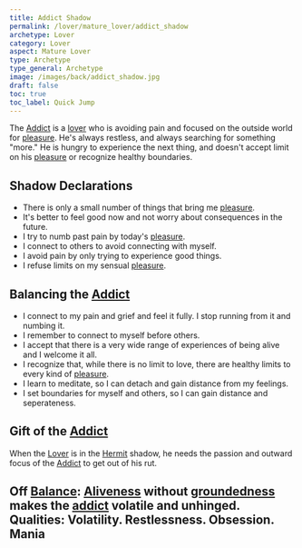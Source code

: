 ```yaml
---
title: Addict Shadow
permalink: /lover/mature_lover/addict_shadow
archetype: Lover
category: Lover
aspect: Mature Lover
type: Archetype
type_general: Archetype
image: /images/back/addict_shadow.jpg
draft: false
toc: true
toc_label: Quick Jump
---
```

 The [Addict](/lover/mature_lover/addict_shadow) is a [lover](/lover/mature_lover) who is avoiding pain and focused on the outside world for [pleasure](/lover/heart/care_giver/pleasure). He's always restless, and always searching for something "more." He is hungry to experience the next thing, and doesn't accept limit on his [pleasure](/lover/heart/care_giver/pleasure) or recognize healthy boundaries.  
  
  
## Shadow Declarations  
- There is only a small number of things that bring me [pleasure](/lover/heart/care_giver/pleasure).  
- It's better to feel good now and not worry about consequences in the future.  
- I try to numb past pain by today's [pleasure](/lover/heart/care_giver/pleasure).   
- I connect to others to avoid connecting with myself.  
- I avoid pain by only trying to experience good things.   
- I refuse limits on my sensual [pleasure](/lover/heart/care_giver/pleasure).  
  
  
## Balancing the [Addict](/lover/mature_lover/addict_shadow)  
- I connect to my pain and grief and feel it fully. I stop running from it and numbing it.  
- I remember to connect to myself before others.  
- I accept that there is a very wide range of experiences of being alive and I welcome it all.  
- I recognize that, while there is no limit to love, there are healthy limits to every kind of [pleasure](/lover/heart/care_giver/pleasure).   
- I learn to meditate, so I can detach and gain distance from my feelings.  
- I set boundaries for myself and others, so I can gain distance and seperateness.  
  
  
## Gift of the [Addict](/lover/mature_lover/addict_shadow)  
When the [Lover](/lover/mature_lover) is in the [Hermit](/lover/mature_lover/hermit_shadow) shadow, he needs the passion and outward focus of the [Addict](/lover/mature_lover/addict_shadow) to get out of his rut.  
  
**Off [Balance](/king/body/ruler_and_judge/balance):** [Aliveness](/lover/mature_lover/aliveness) without [groundedness](/lover/mature_lover/groundedness) makes the [addict](/lover/mature_lover/addict_shadow) volatile and unhinged.  
**Qualities:** Volatility. Restlessness. Obsession. Mania
---
